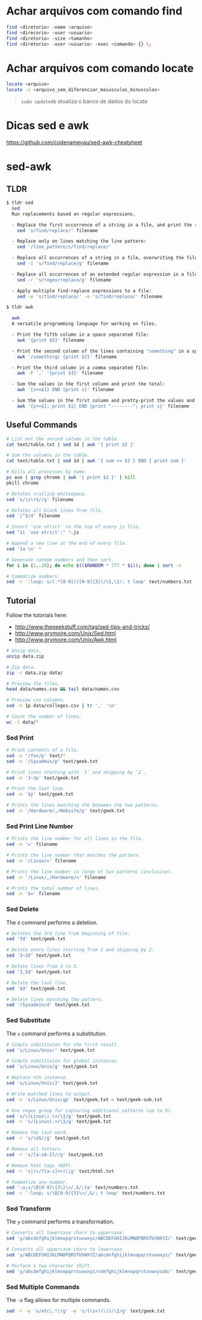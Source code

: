 # Achar arquivos com comando find

```bash
find <diretorio> -name <arquivo>
find <direcorio> -user <usuario>
find <diretorio> -size <tamanho>
find <diretorio> -user <usuario> -exec <comando> {} \;
```

# Achar arquivos com comando locate

```bash
locate <arquivo>
locate -i <arquivo_sem_diferenciar_maiusculas_minusculas>
```

> `sudo updatedb` atualiza o banco de dados do locate

# Dicas sed e awk

https://github.com/codenameyau/sed-awk-cheatsheet

# sed-awk

## TLDR

```bash
$ tldr sed
  sed
  Run replacements based on regular expressions.

  - Replace the first occurrence of a string in a file, and print the result:
    sed 's/find/replace/' filename

  - Replace only on lines matching the line pattern:
    sed '/line_pattern/s/find/replace/'

  - Replace all occurrences of a string in a file, overwriting the file (i.e. in-place):
    sed -i 's/find/replace/g' filename

  - Replace all occurrences of an extended regular expression in a file:
    sed -r 's/regex/replace/g' filename

  - Apply multiple find-replace expressions to a file:
    sed -e 's/find/replace/' -e 's/find/replace/' filename
```

```bash
$ tldr awk

  awk
  A versatile programming language for working on files.

  - Print the fifth column in a space separated file:
    awk '{print $5}' filename

  - Print the second column of the lines containing "something" in a space separated file:
    awk '/something/ {print $2}' filename

  - Print the third column in a comma separated file:
    awk -F ',' '{print $3}' filename

  - Sum the values in the first column and print the total:
    awk '{s+=$1} END {print s}' filename

  - Sum the values in the first column and pretty-print the values and then the total:
    awk '{s+=$1; print $1} END {print "--------"; print s}' filename
```

## Useful Commands

```bash
# List out the second column in the table.
cat text/table.txt | sed 1d | awk '{ print $2 }'

# Sum the columns in the table.
cat text/table.txt | sed 1d | awk '{ sum += $2 } END { print sum }'

# Kills all processes by name.
ps aux | grep chrome | awk '{ print $2 }' | kill
pkill chrome

# Deletes trailing whitespace.
sed 's/\s\+$//g' filename

# Deletes all blank lines from file.
sed '/^$/d' filename

# Insert 'use strict' to the top of every js file.
sed "1i 'use strict';" *.js

# Append a new line at the end of every file.
sed '1a \n' *

# Generate random numbers and then sort.
for i in {1..20}; do echo $(($RANDOM * 777 * $i)); done | sort -n

# Commatize numbers.
sed -r ':loop; s/(.*[0-9])([0-9]{3})/\1,\2/; t loop' text/numbers.txt
```

## Tutorial
Follow the tutorials here:
- http://www.thegeekstuff.com/tag/sed-tips-and-tricks/
- http://www.grymoire.com/Unix/Sed.html
- http://www.grymoire.com/Unix/Awk.html

```bash
# Unzip data.
unzip data.zip

# Zip data.
zip -r data.zip data/

# Preview the files.
head data/names.csv && tail data/names.csv

# Preview csv columns.
sed -n 1p data/colleges.csv | tr ',' '\n'

# Count the number of lines.
wc -l data/*
```

### Sed Print

```sh
# Print contents of a file.
sed -n '/fox/p' text/*
sed -n '/Sysadmin/p' text/geek.txt

# Print lines starting with `3` and skipping by `2`.
sed -n '3~2p' text/geek.txt

# Print the last line.
sed -n '$p' text/geek.txt

# Prints the lines matching the between the two patterns.
sed -n '/Hardware/,/Website/p' text/geek.txt
```

### Sed Print Line Number

```sh
# Prints the line number for all lines in the file.
sed -n '=' filename

# Prints the line number that matches the pattern.
sed -n '/Linux/=' filename

# Prints the line number in range of two patterns (inclusive).
sed -n '/Linux/,/Hardware/=' filename

# Prints the total number of lines.
sed -n '$=' filename
```

### Sed Delete
The `d` command performs a deletion.

```sh
# Deletes the 3rd line from beginning of file.
sed '3d' text/geek.txt

# Delete every lines starting from 3 and skipping by 2.
sed '3~2d' text/geek.txt

# Delete lines from 3 to 5.
sed '3,5d' text/geek.txt

# Delete the last line.
sed '$d' text/geek.txt

# Delete lines matching the pattern.
sed '/Sysadmin/d' text/geek.txt
```

### Sed Substitute
The `s` command performs a substitution.

```sh
# Simple substituion for the first result.
sed 's/Linux/Unix/' text/geek.txt

# Simple substituion for global instances.
sed 's/Linux/Unix/g' text/geek.txt

# Replace nth instance.
sed 's/Linux/Unix/2' text/geek.txt

# Write matched lines to output.
sed -n 's/Linux/Unix/gp' text/geek.txt > text/geek-sub.txt

# Use regex group for capturing additional patterns (up to 9).
sed 's/\(Linux\).\+/\1/g' text/geek.txt
sed -r 's/(Linux).+/\1/g' text/geek.txt

# Remove the last word.
sed -r 's/\d$//g' text/geek.txt

# Remove all letters.
sed -r 's/[a-zA-Z]//g' text/geek.txt

# Remove html tags (WIP).
sed -r 's|(</?[a-z]+>)||g' text/html.txt

# Commatize any number.
sed ':a;s/\B[0-9]\{3\}\>/,&/;ta' text/numbers.txt
sed -r ':loop; s/\B[0-9]{3}\>/,&/; t loop' text/numbers.txt
```

### Sed Transform
The `y` command performs a transformation.

```sh
# Converts all lowercase chars to uppercase.
sed 'y/abcdefghijklmnopqrstuvwxyz/ABCDEFGHIJKLMNOPQRSTUVWXYZ/' text/geek.txt

# Converts all uppercase chars to lowercase.
sed 'y/ABCDEFGHIJKLMNOPQRSTUVWXYZ/abcdefghijklmnopqrstuvwxyz/' text/geek.txt

# Perform a two character shift.
sed 'y/abcdefghijklmnopqrstuvwxyz/cdefghijklmnopqrstuvwxyzab/' text/geek.txt
```

### Sed Multiple Commands
The `-e` flag allows for multiple commands.

```sh
sed -r -e 's/etc\.*//g' -e 's/(\s+)(\))/\2/g' text/geek.txt
```



